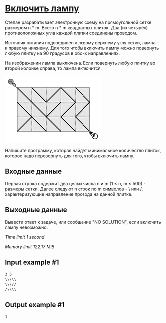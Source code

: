 # [Включить лампу](https://www.e-olymp.com/en/contests/9208/problems/80039)

Степан разрабатывает электронную схему на прямоугольной сетке размером n * m. Всего n * m квадратных плиток. Два (из четырёх) противоположных угла каждой плитки соединены проводом.

Источник питания подсоединен к левому верхнему углу сетки, лампа - к правому нижнему. Для того чтобы включить лампу можно повернуть любую плитку на 90 градусов в обоих направлениях.

На изображении лампа выключена. Если повернуть любую плитку во второй колонке справа, то лампа включится.

![prb7403](1429979277.png)

Напишите программу, которая найдет минимальное количество плиток, которое надо перевернуть для того, чтобы включить лампу.

## Входные данные

Первая строка содержит два целых числа n и m (1 ≤ n, m ≤ 500) - размеры сетки. Далее следуют n строк по m символов - \ или /, характеризующие направление провода на данной плитке.

## Выходные данные

Вывести ответ к задаче, или сообщение "NO SOLUTION", если включить лампу невозможно.

_Time limit 1 second_

_Memory limit 122.17 MiB_

## Input example #1
```
3 5
\\/\\
\\///
/\\\\
```

## Output example #1
```
1
```

